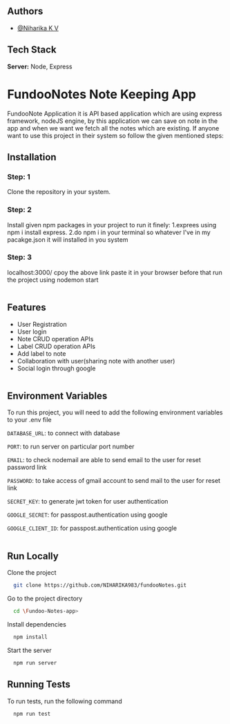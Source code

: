 ## Authors

- [@Niharika K V](https://github.com/NIHARIKA983/fundooNotes)


## Tech Stack

**Server:** Node, Express


# FundooNotes Note Keeping App

FundooNote Application it is API based application which are using express framework, nodeJS engine, by this application we can save on note in the app and when we want we fetch all the notes which are existing. If anyone want to use this project in their system so follow the given mentioned steps:


## Installation
### Step: 1

Clone the repository in your system.

### Step: 2
Install given npm packages in your project to run it finely:
1.exprees using npm i install express.
2.do npm i in your terminal so whatever I've in my pacakge.json it will installed in you system

### Step: 3

localhost:3000/
cpoy the above link paste it in your browser before that run the project using nodemon start
```
````

## Features

- User Registration
- User login
- Note CRUD operation APIs
- Label CRUD operation APIs
- Add label to note
- Collaboration with user(sharing note with another user)
- Social login through google

```
````


## Environment Variables

To run this project, you will need to add the following environment variables to your .env file

`DATABASE_URL`: to connect with database

`PORT`: to run server on particular port number

`EMAIL`: to check nodemail are able to send email to the user for reset password link

`PASSWORD`: to take access of gmail account to send mail to the user for reset link

`SECRET_KEY`: to generate jwt token for user authentication

`GOOGLE_SECRET`: for passpost.authentication using google

`GOOGLE_CLIENT_ID`: for passpost.authentication using google

```
````


## Run Locally

Clone the project

```bash
  git clone https://github.com/NIHARIKA983/fundooNotes.git
```

Go to the project directory

```bash
  cd \Fundoo-Notes-app>
```

Install dependencies

```bash
  npm install 
```

Start the server

```bash
  npm run server
```


## Running Tests

To run tests, run the following command

```bash
  npm run test
```